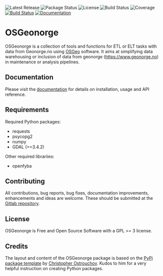 <!---
[![Build Status](https://travis-ci.com/OSGeo/grass.svg?branch=main)](https://travis-ci.com/OSGeo/grass)
[![GCC C/C++ standards check](https://github.com/OSGeo/grass/workflows/GCC%20C/C++%20standards%20check/badge.svg)](https://github.com/OSGeo/grass/actions?query=workflow%3A%22GCC+C%2FC%2B%2B+standards+check%22)
[![Python code quality check](https://github.com/OSGeo/grass/workflows/Python%20code%20quality%20check/badge.svg)](https://github.com/OSGeo/grass/actions?query=workflow%3A%22Python+code+quality+check%22)
[![General linting](https://github.com/OSGeo/grass/workflows/General%20linting/badge.svg)](https://github.com/OSGeo/grass/actions?query=workflow%3A%22General+linting%22)
[![Ubuntu](https://github.com/OSGeo/grass/workflows/Ubuntu/badge.svg)](https://github.com/OSGeo/grass/actions?query=workflow%3AUbuntu)
[![OSGeo4W](https://github.com/OSGeo/grass/workflows/OSGeo4W/badge.svg)](https://github.com/OSGeo/grass/actions?query=workflow%3AOSGeo4W)
[![CentOS](https://github.com/OSGeo/grass/workflows/CentOS/badge.svg)](https://github.com/OSGeo/grass/actions?query=workflow%3ACentOS)
[![DOI](https://zenodo.org/badge/DOI/10.5281/zenodo.5176030.svg)](https://doi.org/10.5281/zenodo.5176030)
--->

![Latest Release](https://img.shields.io/pypi/v/osgeonorge.svg)
![Package Status](https://img.shields.io/pypi/status/osgeonorge.svg)
![License](https://img.shields.io/pypi/l/osgeonorge.svg)
![Build Status](https://img.shields.io/pypi/status/osgeonorge.svg)
![Coverage](https://gitlab.com/ninsbl/osgeonorge/badges/main/coverage.svg)
[![Build Status](https://gitlab.com/ninsbl/osgeonorge/badges/main/pipeline.svg)](https://gitlab.com/ninsbl/osgeonorge/pipelines)
[![Documentation](https://readthedocs.org/projects/pip/badge/)](https://osgeonorge.readthedocs.io/en/latest/)

# OSGeonorge

OSGeonorge is a collection of tools and functions for ETL
or ELT tasks with data from Geonorge.no using 
[OSGeo](https://www.osgeo.org/) software. It aims
at simplifying data warehousing or inclusion of data from
geonorge (https://www.geonorge.no) in maintenance or analysis pipelines.

## Documentation
Please visit the [documentation](https://ninsbl.gitlab.io/osgeonorge)
for details on installation, usage and API reference.

## Requirements

Required Python packages:
- requests
- psycopg2
- numpy
- GDAL (>=3.4.2)

Other required librariies:
- openfyba

## Contributing

All contributions, bug reports, bug fixes, documentation improvements,
enhancements and ideas are welcome. These should be submitted at the
[Gitlab repository](https://gitlab.com/ninsbl/osgeonorge).

## License

OSGeonorge is Free and Open Source Software with a
GPL >= 3 license.

## Credits

The layout and content of the OSGeonorge package is based on the
[PyPi package template](https://gitlab.com/costrouc/python-package-template) by
[Christopher Ostrouchov](https://gitlab.com/costrouc). Kudos to him for a very
helpful instruction on creating Python packages.
